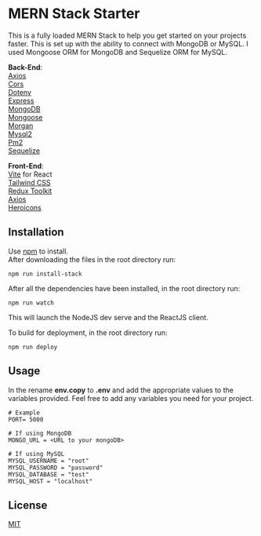 # MERN Stack Starter

This is a fully loaded MERN Stack to help you get started on your projects faster.  This is set up with the ability to connect with MongoDB or MySQL. I used Mongoose ORM for MongoDB and Sequelize ORM for MySQL.

**Back-End**:  
[Axios](https://www.npmjs.com/package/axios)  
[Cors](https://www.npmjs.com/package/cors)  
[Dotenv](https://www.npmjs.com/package/dotenv)    
[Express](https://www.npmjs.com/package/express)    
[MongoDB](https://www.mongodb.com/)  
[Mongoose](https://www.npmjs.com/package/mongoose)  
[Morgan](https://www.npmjs.com/package/morgan)    
[Mysql2](https://www.npmjs.com/package/mysql2)    
[Pm2](https://www.npmjs.com/package/pm2)     
[Sequelize](https://sequelize.org/docs/v6/getting-started/)  

**Front-End**:  
[Vite](https://v3.vitejs.dev/) for React  
[Tailwind CSS](https://tailwindcss.com/docs/responsive-design)    
[Redux Toolkit](https://redux-toolkit.js.org/tutorials/quick-start)    
[Axios](https://www.npmjs.com/package/axios)    
[Heroicons](https://github.com/tailwindlabs/heroicons)  
  

## Installation

Use [npm](https://www.npmjs.com/) to install.  
After downloading the files in the root directory run:  

```node
npm run install-stack
```  
After all the dependencies have been installed, in the root directory run:
```npm
npm run watch
```  
This will launch the NodeJS dev serve and the ReactJS client.  

To build for deployment, in the root directory run:
```npm
npm run deploy
```  

## Usage
In the rename **env.copy** to **.env** and add the appropriate values to the variables provided. Feel free to add any variables you need for your project.  

```
# Example 
PORT= 5000

# If using MongoDB
MONGO_URL = <URL to your mongoDB>

# If using MySQL
MYSQL_USERNAME = "root"
MYSQL_PASSWORD = "password"
MYSQL_DATABASE = "test"
MYSQL_HOST = "localhost"
```


## License

[MIT](https://choosealicense.com/licenses/mit/)